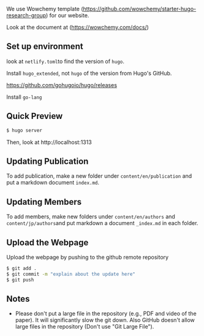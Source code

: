 

We use Wowchemy template (https://github.com/wowchemy/starter-hugo-research-group) for our website.

Look at the document at (https://wowchemy.com/docs/)

## Set up environment

look at `netlify.toml`to find the version of `hugo`. 

Install `hugo_extended`, not `hugo` of the version from Hugo's GitHub. 

https://github.com/gohugoio/hugo/releases

Install `go-lang`


## Quick Preview

```bash
$ hugo server
```

Then, look at http://localhost:1313


## Updating Publication

To add publication, make a new folder under `content/en/publication` and put a markdown document `index.md`.


## Updating Members

To add members, make new folders under `content/en/authors` and `content/jp/authors`and put markdown a document `_index.md` in each folder. 


## Upload the Webpage

Upload the webpage by pushing to the github remote repository

```bash
$ git add .
$ git commit -m "explain about the update here"
$ git push
```


## Notes	 

- Please don't put a large file in the repository (e.g., PDF and video of the paper). It will significantly slow the git down. Also GitHub doesn't allow large files in the repository (Don't use "Git Large File"). 
